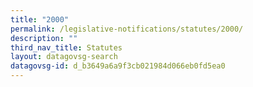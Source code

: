 ```yaml
---
title: "2000"
permalink: /legislative-notifications/statutes/2000/
description: ""
third_nav_title: Statutes
layout: datagovsg-search
datagovsg-id: d_b3649a6a9f3cb021984d066eb0fd5ea0
---
```

